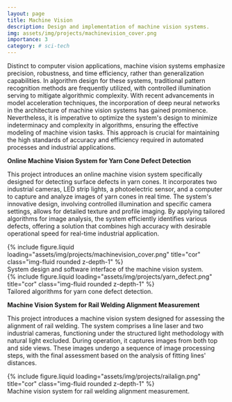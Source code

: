 ```yaml
---
layout: page
title: Machine Vision
description: Design and implementation of machine vision systems.
img: assets/img/projects/machinevision_cover.png
importance: 3
category: # sci-tech
---
```


Distinct to computer vision applications, machine vision systems emphasize precision, robustness, and time efficiency, rather than generalization capabilities. In algorithm design for these systems, traditional pattern recognition methods are frequently utilized, with controlled illumination serving to mitigate algorithmic complexity. With recent advancements in model acceleration techniques, the incorporation of deep neural networks in the architecture of machine vision systems has gained prominence. Nevertheless, it is imperative to optimize the system's design to minimize indeterminacy and complexity in algorithms, ensuring the effective modeling of machine vision tasks. This approach is crucial for maintaining the high standards of accuracy and efficiency required in automated processes and industrial applications.

**Online Machine Vision System for Yarn Cone Defect Detection**

This project introduces an online machine vision system specifically designed for detecting surface defects in yarn cones. It incorporates two industrial cameras, LED strip lights, a photoelectric sensor, and a computer to capture and analyze images of yarn cones in real time. The system's innovative design, involving controlled illumination and specific camera settings, allows for detailed texture and profile imaging. By applying tailored algorithms for image analysis, the system efficiently identifies various defects, offering a solution that combines high accuracy with desirable operational speed for real-time industrial application.

<div class="row">
    <div class="col-sm mt-3 mt-md-0">
        {% include figure.liquid loading="assets/img/projects/machinevision_cover.png" title="cor" class="img-fluid rounded z-depth-1" %}
    </div>
</div>
<div class="caption">
    System design and software interface of the machine vision system.
</div>

<div class="row">
    <div class="col-sm mt-3 mt-md-0">
        {% include figure.liquid loading="assets/img/projects/yarn_defect.png" title="cor" class="img-fluid rounded z-depth-1" %}
    </div>
</div>
<div class="caption">
    Tailored algorithms for yarn cone defect detection.
</div>

**Machine Vision System for Rail Welding Alignment Measurement**

This project introduces a machine vision system designed for assessing the alignment of rail welding. The system comprises a line laser and two industrial cameras, functioning under the structured light methodology with natural light excluded. During operation, it captures images from both top and side views. These images undergo a sequence of image processing steps, with the final assessment based on the analysis of fitting lines' distances.

<div class="row">
    <div class="col-sm mt-3 mt-md-0">
        {% include figure.liquid loading="assets/img/projects/railalign.png" title="cor" class="img-fluid rounded z-depth-1" %}
    </div>
</div>
<div class="caption">
    Machine vision system for rail welding alignment measurement.
</div>
